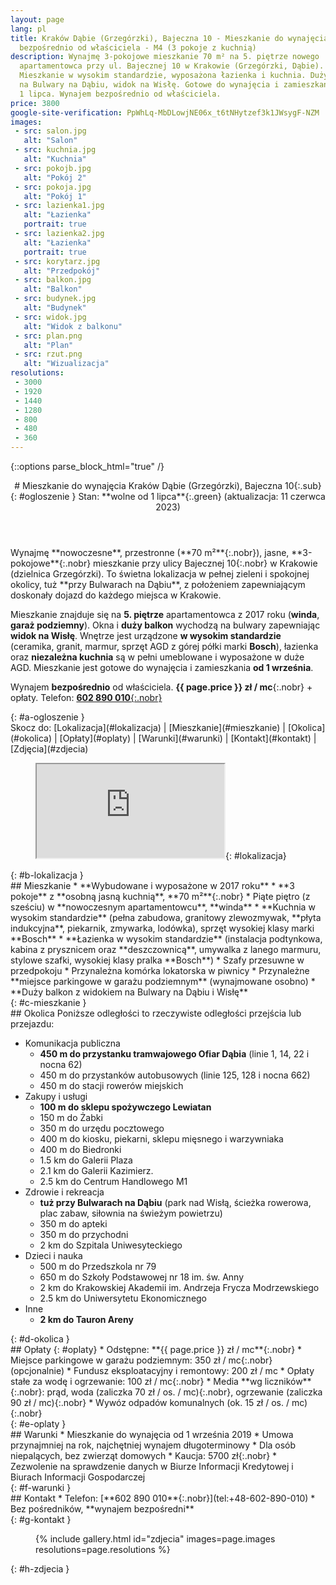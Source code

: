 ```yaml
---
layout: page
lang: pl
title: Kraków Dąbie (Grzegórzki), Bajeczna 10 - Mieszkanie do wynajęcia,
  bezpośrednio od właściciela - M4 (3 pokoje z kuchnią)
description: Wynajmę 3-pokojowe mieszkanie 70 m² na 5. piętrze nowego
  apartamentowca przy ul. Bajecznej 10 w Krakowie (Grzegórzki, Dąbie).
  Mieszkanie w wysokim standardzie, wyposażona łazienka i kuchnia. Duży balkon
  na Bulwary na Dąbiu, widok na Wisłę. Gotowe do wynajęcia i zamieszkania od
  1 lipca. Wynajem bezpośrednio od właściciela.
price: 3800
google-site-verification: PpWhLq-MbDLowjNE06x_t6tNHytzef3k1JWsygF-NZM
images:
 - src: salon.jpg
   alt: "Salon"
 - src: kuchnia.jpg
   alt: "Kuchnia"
 - src: pokojb.jpg
   alt: "Pokój 2"
 - src: pokoja.jpg
   alt: "Pokój 1"
 - src: lazienka1.jpg
   alt: "Łazienka"
   portrait: true
 - src: lazienka2.jpg
   alt: "Łazienka"
   portrait: true
 - src: korytarz.jpg
   alt: "Przedpokój"
 - src: balkon.jpg
   alt: "Balkon"
 - src: budynek.jpg
   alt: "Budynek"
 - src: widok.jpg
   alt: "Widok z balkonu"
 - src: plan.png
   alt: "Plan"
 - src: rzut.png
   alt: "Wizualizacja"
resolutions:
 - 3000
 - 1920
 - 1440
 - 1280
 - 800
 - 480
 - 360
---
```

{::options parse_block_html="true" /}
<header>
# Mieszkanie do wynajęcia <span>Kraków Dąbie (Grzegórzki), Bajeczna 10</span>{:.sub}
{: #ogloszenie }
Stan: **wolne od 1 lipca**{:.green} (aktualizacja: 11 czerwca 2023)
</header>

<div>
Wynajmę **nowoczesne**, przestronne (**70 m²**{:.nobr}), jasne,
**3-pokojowe**{:.nobr} mieszkanie przy ulicy <span>Bajecznej 10</span>{:.nobr}
w Krakowie (dzielnica Grzegórzki). To świetna lokalizacja w pełnej zieleni i
spokojnej okolicy, tuż **przy Bulwarach na Dąbiu**, z położeniem zapewniającym
doskonały dojazd do każdego miejsca w Krakowie.

Mieszkanie znajduje się na **5. piętrze** apartamentowca z 2017 roku (**winda**,
**garaż podziemny**). Okna i **duży balkon** wychodzą na bulwary zapewniając
**widok na Wisłę**. Wnętrze jest urządzone **w wysokim standardzie**
(ceramika, granit, marmur, sprzęt AGD z górej półki marki **Bosch**),
łazienka oraz **niezależna kuchnia** są w pełni umeblowane i wyposażone w
duże AGD. Mieszkanie jest gotowe do wynajęcia i zamieszkania **od 1 września**.

Wynajem **bezpośrednio** od właściciela. **{{ page.price }} zł / mc**{:.nobr} +
opłaty. Telefon: [**602 890 010**{:.nobr}](tel:+48-602-890-010)
</div>{: #a-ogloszenie }
<nav>
Skocz do:
[Lokalizacja](#lokalizacja) |
[Mieszkanie](#mieszkanie) |
[Okolica](#okolica) |
[Opłaty](#oplaty) |
[Warunki](#warunki) |
[Kontakt](#kontakt) |
[Zdjęcia](#zdjecia)
</nav>

<figure>
<iframe class="gmap" src="https://www.google.com/maps/d/embed?mid=1_XJ1t5TsCboxr-fZZ4rNZpccPnk"></iframe>{: #lokalizacja}
</figure>{: #b-lokalizacja }

<section>
## Mieszkanie
* **Wybudowane i wyposażone w 2017 roku**
* **3 pokoje** z **osobną jasną kuchnią**, **70 m²**{:.nobr}
* Piąte piętro (z sześciu) w **nowoczesnym apartamentowcu**, **winda**
* **Kuchnia w wysokim standardzie** (pełna zabudowa, granitowy zlewozmywak,
  **płyta indukcyjna**, piekarnik, zmywarka, lodówka), sprzęt wysokiej klasy
  marki **Bosch**
* **Łazienka w wysokim standardzie** (instalacja podtynkowa, kabina z
  prysznicem oraz **deszczownicą**, umywalka z lanego marmuru, stylowe szafki,
  wysokiej klasy pralka **Bosch**)
* Szafy przesuwne w przedpokoju
* Przynależna komórka lokatorska w piwnicy
* Przynależne **miejsce parkingowe w garażu podziemnym** (wynajmowane osobno)
* **Duży balkon z widokiem na Bulwary na Dąbiu i Wisłę**
</section>{: #c-mieszkanie }

<section>
## Okolica
Poniższe odległości to rzeczywiste odległości przejścia lub przejazdu:

* Komunikacja publiczna
  * **450 m do przystanku tramwajowego Ofiar Dąbia** (linie 1, 14, 22 i nocna
    62)
  * 450 m do przystanków autobusowych (linie 125, 128 i nocna 662)
  * 450 m do stacji rowerów miejskich
* Zakupy i usługi
  * **100 m do sklepu spożywczego Lewiatan**
  * 150 m do Żabki
  * 350 m do urzędu pocztowego
  * 400 m do kiosku, piekarni, sklepu mięsnego i warzywniaka
  * 400 m do Biedronki
  * 1.5 km do Galerii Plaza
  * 2.1 km do Galerii Kazimierz.
  * 2.5 km do Centrum Handlowego M1
* Zdrowie i rekreacja
  * **tuż przy Bulwarach na Dąbiu** (park nad Wisłą, ścieżka rowerowa, plac
    zabaw, siłownia na świeżym powietrzu)
  * 350 m do apteki
  * 350 m do przychodni
  * 2 km do Szpitala Uniwesyteckiego
* Dzieci i nauka
  * 500 m do Przedszkola nr 79
  * 650 m do Szkoły Podstawowej nr 18 im. św. Anny
  * 2 km do Krakowskiej Akademii im. Andrzeja Frycza Modrzewskiego
  * 2.5 km do Uniwersytetu Ekonomicznego
* Inne
  * **2 km do Tauron Areny**
</section>{: #d-okolica }

<section>
## Opłaty
{: #oplaty}
* Odstępne: **{{ page.price }} zł / mc**{:.nobr}
* Miejsce parkingowe w garażu podziemnym: <span>350 zł / mc</span>{:.nobr}
  (opcjonalnie)
* Fundusz eksploatacyjny i remontowy: <span>200 zł / mc</span>
* Opłaty stałe za wodę i ogrzewanie: <span>100 zł / mc</span>{:.nobr}
* Media **wg liczników**{:.nobr}: prąd,
  woda <span>(zaliczka 70 zł / os. / mc)</span>{:.nobr},
  ogrzewanie <span>(zaliczka 90 zł / mc)</span>{:.nobr}
* Wywóz odpadów komunalnych <span>(ok. 15 zł / os. / mc)</span>{:.nobr}
</section>{: #e-oplaty }

<section>
## Warunki
* Mieszkanie do wynajęcia od 1 września 2019
* Umowa przynajmniej na rok, najchętniej wynajem długoterminowy
* Dla osób niepalących, bez zwierząt domowych
* Kaucja: <span>5700 zł</span>{:.nobr}
* Zezwolenie na sprawdzenie danych w Biurze Informacji Kredytowej i Biurach
  Informacji Gospodarczej
</section>{: #f-warunki }

<section>
## Kontakt
* Telefon: [**602 890 010**{:.nobr}](tel:+48-602-890-010)
* Bez pośredników, **wynajem bezpośredni**
</section>{: #g-kontakt }

<figure>
{% include gallery.html id="zdjecia" images=page.images resolutions=page.resolutions
%}</figure>{: #h-zdjecia }
